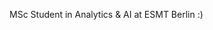 MSc Student in Analytics & AI at ESMT Berlin :)

<!---
sasharomanova/sasharomanova is a ✨ special ✨ repository because its `README.md` (this file) appears on your GitHub profile.
You can click the Preview link to take a look at your changes.
--->
